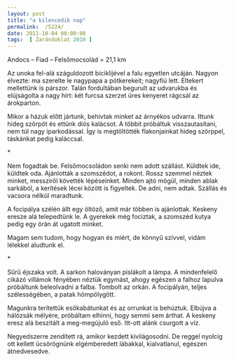 ```yaml
---
layout: post
title: "a kilencedik nap"
permalink:  /5224/ 
date: 2011-10-04 08:00:00
tags:  [ Zarándoklat 2010 ] 
---
```

Andocs – Fiad – Felsőmocsolád = 21,1 km



<!--break-->

Az unoka fel-alá száguldozott biciklijével a falu egyetlen utcáján. Nagyon élvezte: ma szerelte le nagypapa a pótkerekeit; nagyfiú lett. Eltekert mellettünk is párszor. Talán fordultában begurult az udvarukba és elújságolta a nagy hírt: két furcsa szerzet üres kenyeret rágcsál az árokparton.

Mikor a házuk előtt jártunk, behívtak minket az árnyékos udvarra. Ittunk hideg szörpöt és ettünk diós kalácsot. A többit próbáltuk visszautasítani, nem túl nagy iparkodással. Így is megtöltötték flakonjainkat hideg szörppel, táskánkat pedig kaláccsal.

<p >*</p>Nem fogadtak be. Felsőmocsoládon senki nem adott szállást. Küldtek ide, küldtek oda. Ajánlották a szomszédot, a rokont. Rossz szemmel néztek minket, messziről követték lépéseinket. Minden ajtó mögül, minden ablak sarkából, a kerítések lécei között is figyeltek. De adni, nem adtak. Szállás és vacsora nélkül maradtunk.

A focipálya szélén állt egy öltöző, amit már többen is ajánlottak. Keskeny eresze alá telepedtünk le. A gyerekek még fociztak, a szomszéd kutya pedig egy órán át ugatott minket.

Magam sem tudom, hogy hogyan és miért, de könnyű szívvel, vidám lélekkel aludtunk el.

<p >*</p>Sűrű éjszaka volt. A sarkon haloványan pislákolt a lámpa. A mindenfelelő cikázó villámok fényében néztük egymást, ahogy egészen a falhoz lapulva próbáltunk beleolvadni a falba. Tombolt az orkán. A focipályán, teljes szélességében, a patak hömpölygött.

Magunkra terítettük esőkabátunkat és az orrunkat is behúztuk. Elbújva a hálózsák mélyére, próbáltam elhinni, hogy semmi sem árthat. A keskeny eresz alá beszitált a meg-megújuló eső. Itt-ott alánk csurgott a víz.

Negyedszerre zendített rá, amikor kezdett kivilágosodni. De reggel nyolcig ott kellett ücsörögnünk elgémberedett lábakkal, kialvatlanul, egészen átnedvesedve.

